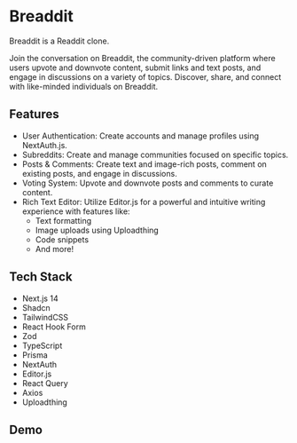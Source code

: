 
# Breaddit

Breaddit is a Readdit clone.

Join the conversation on Breaddit, the community-driven platform where users upvote and downvote content, submit links and text posts, and engage in discussions on a variety of topics. Discover, share, and connect with like-minded individuals on Breaddit.


## Features

- User Authentication: Create accounts and manage profiles using NextAuth.js.
- Subreddits: Create and manage communities focused on specific topics.
- Posts & Comments: Create text and image-rich posts, comment on existing posts, and engage in discussions.
- Voting System: Upvote and downvote posts and comments to curate content.
- Rich Text Editor: Utilize Editor.js for a powerful and intuitive writing experience with features like:
    - Text formatting
    - Image uploads using Uploadthing
    - Code snippets
    - And more!




## Tech Stack

- Next.js 14
- Shadcn
- TailwindCSS
- React Hook Form
- Zod
- TypeScript
- Prisma
- NextAuth
- Editor.js
- React Query
- Axios
- Uploadthing


## Demo


